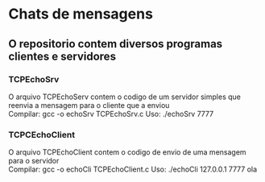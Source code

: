 # Chats de mensagens

<h2> O repositorio contem diversos programas clientes e servidores
</h2>

<h3>
TCPEchoSrv
 </h3>

<a>
O arquivo TCPEchoServ contem o codigo de um servidor simples que reenvia a mensagem para o cliente que a enviou
</a>
<br>
<a>
Compilar: gcc -o echoSrv TCPEchoSrv.c
Uso: ./echoSrv 7777
</a>

<h3>
TCPCEchoClient
</h3>

<a>
O arquivo TCPEchoClient contem o codigo de envio de uma mensagem para o servidor
</a>
<br>
<a>
Compilar: gcc -o echoCli TCPEchoClient.c
Uso: ./echoCli 127.0.0.1 7777 ola
